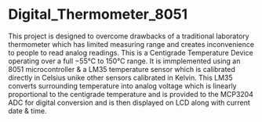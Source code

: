 # Digital_Thermometer_8051

This project is designed to overcome drawbacks of a traditional laboratory thermometer which has limited measuring range and creates inconvenience to people to read analog readings. This is a Centigrade Temperature Device operating over a full −55°C to 150°C range.
It is immplemented using an 8051 microcontroller & a LM35 temperature sensor which is calibrated directly in Celsius unike other sensors calibrated in Kelvin. This LM35 converts surrounding temperature into analog voltage which is linearly proportional to the centigrade temperature and is provided to the MCP3204 ADC for digital conversion and is then displayed on LCD along with current date & time.
